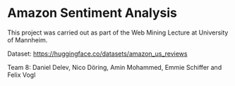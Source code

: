 # Amazon Sentiment Analysis
This project was carried out as part of the Web Mining Lecture at University of Mannheim.

Dataset: https://huggingface.co/datasets/amazon_us_reviews

Team 8: Daniel Delev, Nico Döring, Amin Mohammed, Emmie Schiffer and Felix Vogl
